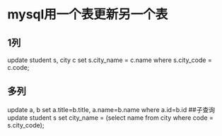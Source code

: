# mysql用一个表更新另一个表
## 1列
update student s, city c
   set s.city_name = c.name
 where s.city_code = c.code;

## 多列
update  a,  b 
set a.title=b.title, a.name=b.name
where a.id=b.id
##子查询
update student s set city_name = (select name from city where code = s.city_code);
